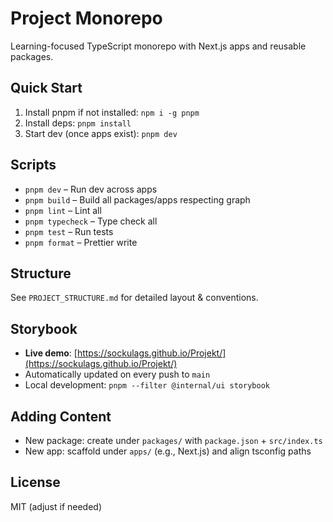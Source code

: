 # Project Monorepo

Learning-focused TypeScript monorepo with Next.js apps and reusable packages.

## Quick Start

1. Install pnpm if not installed: `npm i -g pnpm`
2. Install deps: `pnpm install`
3. Start dev (once apps exist): `pnpm dev`

## Scripts

- `pnpm dev` – Run dev across apps
- `pnpm build` – Build all packages/apps respecting graph
- `pnpm lint` – Lint all
- `pnpm typecheck` – Type check all
- `pnpm test` – Run tests
- `pnpm format` – Prettier write

## Structure

See `PROJECT_STRUCTURE.md` for detailed layout & conventions.

## Storybook

- **Live demo**: [https://sockulags.github.io/Projekt/](https://sockulags.github.io/Projekt/)
- Automatically updated on every push to `main`
- Local development: `pnpm --filter @internal/ui storybook`

## Adding Content

- New package: create under `packages/` with `package.json` + `src/index.ts`
- New app: scaffold under `apps/` (e.g., Next.js) and align tsconfig paths

## License

MIT (adjust if needed)
